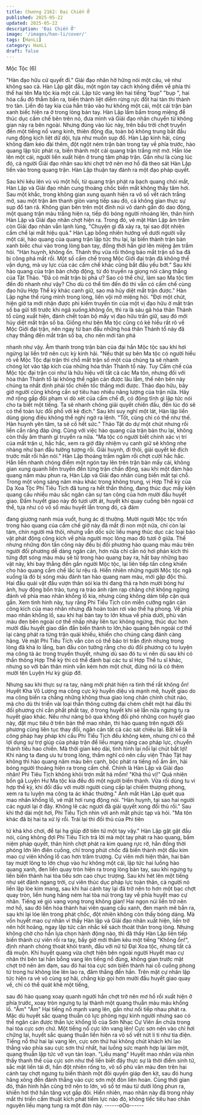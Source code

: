 ```yaml
---
title: Chương 2162: Đại Chiến Ở
published: 2025-05-22
updated: 2025-05-22
description: 'Đại Chiến Ở'
image: '/images/han-li/cover/'
tags: [HanLi]
category: HanLi
draft: false
---
```


Mộc Tộc (6)

"Hàn đạo hữu cứ quyết đi." Giải đạo nhân hờ hững nói một câu,
vẻ như không sao cả.
Hàn Lập gật đầu, một ngón tay cách không điểm về phía thi thể
hai tên Ma tộc kia một cái.
Lập tức vang lên hai tiếng "bụp" "bụp ", hai hỏa cầu đỏ thẫm bắn
ra, biến thành liệt diễm rừng rực đốt hai tàn thi thành tro tàn.
Liền đó tay kia của hắn trảo vào hư không một cái, một cái trận
bàn xanh biếc hiện ra ở trong lòng bàn tay.
Hàn Lập lẩm bẩm trong miệng để thúc dục cấm chế bên trên nó,
đưa mình và Giải đạo nhân chuyển từ không gian này ra bên
ngoài.
Nhưng đúng vào lúc này, trên bầu trời chợt truyền đến một tiếng
nổ vang kinh, thiên động địa, toàn bộ không trung bắt đầu rung
động kịch liệt dữ dội, tựa như muốn sụp đổ.
Hàn Lập kinh hãi, cũng không đám kéo đài thêm, đột ngột ném
trận bàn trong tay về phía trước, hào quang lập tức phát ra, biến
thành một cái quang trận trắng mịt mờ.
Hắn lóe lên một cái, người liền xuất hiện ở trung tâm pháp trận.
Gần như là cùng lúc đó, cả người Giải đạo nhân sau khi chợt trở
nên mơ hồ đã theo sát Hàn Lập tiến vào trong quang trận.
Hàn Lập thuận tay đánh ra một đạo pháp quyết.

Sau khi kêu lên vù vù một hồi, từ quang trận phát ra bạch quang
chói mắt, Hàn Lập và Giải đạo nhân cung thoáng chốc biến mất
không thấy tăm hơi.
Sau một khắc, trong không gian xung quanh hiện ra vô số vết
rách trắng mờ, sau một trận âm thanh giòn vang tiếp sau đó, cả
không gian thực sự sụp đổ tan rã.
Không gian bên trên một đỉnh núi vô danh gần đó dao động, một
quang trận màu trắng hiện ra, tiếp đó bóng người nhoáng lên,
thân hình Hàn Lập và Giải đạo nhân chợt hiện ra.
Trong đó, vẻ mặt Hàn Lập âm trầm còn Giải đạo nhân vẫn lạnh
lùng,
"Chuyện gì đã xảy ra, tại sao đột nhiên cấm chế lại mất hiệu quả."
Hàn Lạp bỗng nhiên hướng về dưới người vẫy một cái, hào
quang của quang trận lập tức thu lại, lại biến thành trận bàn xanh
biếc chui vào trong lòng ban tay, đồng thời hắn giơ lên miệng âm
trầm hỏi.
"Hàn huynh, không ổn. Thánh thụ vừa rồi thông báo mắt trận số
ba đã bị công phá mất rồi. Một số cấm chế trong Mộc Giới đại trận
đã không thể vận dụng, mà uy lực của các cấm chế khác cũng bắt
đầu yếu bớt." Sau khi hào quang của trận bàn chớp động, từ đó
truyền ra giọng nói căng thẳng của Tật Thảo.
"Đã có mắt trận bị phá ư? Sao có thể chứ, làm sao Ma tộc tìm đến
đó nhanh như vậy? Cho dù có thể tìm đến đó thì vẫn có cấm chế
cùng đạo hữu Hợp Thể kỳ khác canh giữ, sao mà hủy diệt mắt
trận được." Hàn Lập nghe thế rùng mình trong lòng, liền vội mở
miệng hỏi.
"Đợi một chút, hiện giờ ta mới nhận được phi kiếm truyền tin của
một vị đạo hữu ở mắt trân số ba gửi tới trước khi ngã
xuống.không ổn, thì ra là sáu gã hóa thân Thánh tổ cũng xuất
hiện, đánh chết toàn bộ mấy vị đạo hữu trấn giữ, sau đó mới hủy
diệt mắt trận số ba. Giống như bên Ma tộc cũng có kẻ hiểu rất rõ
về Mộc Giới đại trận, nên ngay từ ban đầu những hoá thân Thánh
tổ này đã chạy thẳng đến mắt trận số ba, cho nên mới tàn phá

nhanh như vậy. Âm thanh trong trận bàn của đại hắn Mộc tộc sau
khi hơi ngừng lại liền trở nên cực kỳ kinh hãi.
"Nếu thật sự bên Ma tộc có người hiểu rõ về Mộc Tộc đại trận thì
chỗ mắt trận số một của chúng ta sẽ nhanh chóng lọt vào tập kích
của những hóa thân Thánh tổ này. Tuy Cấm chế của Mộc tộc đại
trận coi như là hữu hiệu với tất cả các Ma tôn, nhưng đối với hòa
thân Thánh tổ lại không thể ngăn cản được lâu lắm, thế nên bên
này chúng ta nhất định phải tốc chiến tốc thắng mới được. Thảo
đạo hữu, bây giờ người cũng không cần sợ tiêu hao nhiều năng
lượng của trận nữa. Hãy mở rộng gấp đôi phạm vi dò xét của
cấm chế đi, có động tĩnh gì lập tức nói cho ta biết một tiếng. Ta sẽ
nhanh chóng giải quyết chiến đấu, đến lúc đó sẽ có thể toàn lực
đối phố với kẻ địch." Sau khi suy nghĩ một lát, Hàn lập liền dùng
giọng điệu không thể nghi ngờ ra lệnh.
"Tốt, cũng chỉ có thể như thế. Hàn huynh yên tâm, ta sẽ cố hết
sức." Thảo Tật do dự một chút nhưng rồi liền cắn răng đáp ứng.
Cùng với việc hào quang của trận bàn thu lại, không còn thấy âm
thanh gì truyền ra nữa.
"Ma tộc có người biết chính xác vị trí của mắt trận ư, hắc hắc,
xem ra giờ đây nhiệm vụ canh giữ sẽ không nhẹ nhàng như ban
đầu tưởng tượng rồi. Giải huynh, đi thôi, giải quyết kẻ địch trước
mắt rồi hẳn nói." Hàn Lập thoáng trầm ngâm rồi chợt cười hắc
hắc.
Hắn liền nhanh chóng điểm một ngón tay lên trên trận bàn mấy
cái, không gian xung quanh liền truyền đến từng trận chấn động,
sau khi một đám hào quang năm màu phun ra, Hàn Lập và Giải
đạo nhân cùng biến mất tại chỗ.
Trong một vòng sáng năm màu khác trong không trung, vị Hợp
Thể kỳ của Dạ Xoa Tộc Phi Tiêu Tịch đã tung ra hết thần thông,
đang thúc dục mấy kiện quang cầu nhiều màu sắc ngăn cản sự
tan công của hơn mười đầu huyết giao.
Đấm huyết giao này đỏ tươi ướt át, huyết khí quay cuồng bên
ngoài cơ thể, tựa như có vô số máu huyết lẫn trong đó, cả đám

đang giương nanh múa vuốt, hung ác dị thường.
Mười người Mộc tộc trốn trong hào quang của cấm chế giờ này đã
mất đi non một nửa, chỉ còn lại tám, chín người mà thôi, nhưng
vẫn dốc sức liều mạng thúc dục các loại bảo vật phát động công
kích về phía người mọc lông mao đỏ tươi ở giữa.
Thế nhưng những đòn tấn công này đều bị đối phương hào quang
màu máu trên người đối phương dễ dàng ngăn cản, hơn nữa chỉ
cần nó hơi phản kích thì từng đợt sóng màu máu sẽ từ trong hào
quang bay ra, hất bay những bao vật này, khi bay thẳng đến gần
người Mộc tộc, lại liên tiếp tấn công khiến cho hào quang cấm chế
lắc lư rệu rã.
Hiển nhiên những người Mộc tộc ngã xuống là đó bị sóng máu
đánh tan hào quang nam màu, mới gặp độc thủ.
Hai đầu quái vật đầu vượn thân sói kia thì đang thả ra hơn mười
bóng hư ảnh, huy động bốn trảo, tung ra trảo ảnh rậm rạp chằng
chịt không ngừng đánh về phía mao nhân khổng lồ kia, nhưng
cũng không dám tiếp cận quá gần.
Xem tình hình này, tuy rằng Phi Tiểu Tịch còn miễn cưỡng ngăn
cản công kích của mao nhân nhưng đã hoàn toàn rơi vào thế hạ
phong.
Về phía mao nhân khổng lồ, sau khi hai bàn tay to lớn khua về
phía dưới, phù văn màu đen bên ngoài cơ thể nhấp nháy liên tục
không ngừng, thúc dục hơn mười đầu huyết giao dần đần biến
thành to lớn,hào quang bên ngoài cơ thể lại càng phát ra từng
trận quái khiếu, khiến cho chúng càng đánh càng hăng.
Vẻ mặt Phi Tiêu Tích vẫn còn có thể bảo trì trấn định nhưng trong
lòng đã khá lo lắng, ban đầu còn tưởng rằng cho dù đối phương
có tu luyện ma công tà ác trong truyền thuyết, nhưng dù sao đó tu
vi nên dù sau khi có thần thông Hợp Thể kỳ thì có thể đánh bại
các tu sĩ Hợp Thể tu sĩ khác, nhưng so với bản thân mình vẫn
kém hơn một chút, đừng nói là có thêm mười tên Luyện Hư kỳ
giúp đỡ.

Nhưng sau khi thực sự ra tay, nàng mới phát hiện ra tình thế rất
không ổn!
Huyết Kha Vô Lượng ma công cực kỳ huyền diệu và mạnh mẽ,
huyết giao do ma công biến ra chẳng những không thua giao long
chân chính chút nào, mà cho dù thi triển vài loại thần thông cường
đại chém chết một hai đầu thì đối phương chỉ cần phất phất tay, ở
trong huyết khí sẽ lần nữa ngưng tụ ra huyết giao khác.
Nếu như nàng bỏ qua không đối phó những con huyết giao này,
đặt mục tiêu ở trên bản thể
mao nhân, thì hào quang trên người đối phương cũng liên tục thay
đổi, ngăn cản tất cả các sát chiêu lại.
Bất kể là công pháp hay pháp khí cầu Phi Tiểu Tịch đều không
kém, nhưng chỉ có thể lợi dụng sự trợ giúp của pháp trận để liều
mạng nâng cao pháp lực, chuyển thành tiêu hao chiến.
Mà thời gian kéo dài, tình hình lại nổi lại chút bất lợi!
Khi nàng ta đang ưu tư trong lòng, thầm nghĩ có nên cầu viện
Thảo Tật hay không thì hào quang năm màu bên cạnh, bộc phát
ra tiếng nổ ầm ầm, hài bóng người thoáng hiện ra trong cấm chế.
Chính là Hàn Lập và Giải đạo nhân!
Phi Tiêu Tịch không khỏi trợn mắt há mồm!
"Khá thú vị!" Quả nhiên bốn gã Luyện Hư Ma tộc kia đều đó một
người biến thành. Vừa rồi dùng tu vi hợp thể kỳ, khi đối đầu với
mười người cùng cấp lại chiếm thượng phong, xem ra tu luyện ma
công ta ác khác thường." Ánh mắt Hàn Lập quét qua mao nhân
khổng lồ, vẻ mặt hơi rung động nói.
"Hàn huynh, tại sao hai người các ngươi lại ở đây. Không lẽ các
ngươi đã giải quyết xong đối thủ rồi." Sau khi thở dài một hơi, Phi
Tiêu Tịch nhìn với anh mất phức tạp và hỏi.
"Ma tôn khác đã bị hai ta xử lý rồi. Trái lại thì đối thủ của Phi tiên

tử khá khó chơi, để tại hạ giúp đỡ tiên tử một tay vậy." Hàn Lập
gật gật đầu nói, cũng không đợi Phi Tiêu Tích trả lời mà một tay
phát ra hào quang, bấm niệm pháp quyết, thân hình chợt phát ra
kim quang rực rỡ, hắn đồng thời phóng lớn lên điên cuồng, chỉ
trong phút chốc đã biến thành một đầu kim mao cự viên khổng lồ
cao hơn trăm trượng.
Cự viên mới hiện thân, hai bàn tay mượt lông to lớn chụp vào hư
không một cái, lập tức hai luồng hào quang xanh, đen liền quay
tròn hiện ra trong lòng bàn tay, sau khi ngưng tụ liền biến thành
hai tòa tiểu sơn cao chục trượng.
Sau khi hét lên một tiếng như sét đánh ngang trời, cự viên thúc
dục pháp lực toàn thân, cả người nó liền lập lòe kim mang, sau
khi hai cánh tay lại đã trở nên to hơn một bạc chợt quay tròn, liền
hung hăng ném hai tòa núi trong tay về phía huyết mao cự nhân.
Tiếng xé gió vang vọng trong không gian!
Hai ngọn núi liền trở nên mơ hồ, sau đó liền hóa thành hai viên
quang cầu xanh, đen mạnh mẽ bắn ra, sau khi lại lóe lên trong
phát chốc, đột nhiên không còn thấy bóng dáng.
Mà vốn huyết mao cự nhân vì thấy Hàn lập và Giải đạo nhân xuất
hiện, liền trở nên hốt hoảng, ngay lập tức cân nhắc kế sách thoát
thân trong lòng.
Nhưng không chờ cho hắn lựa chọn hành động nào, thì đã thấy
Hàn Lập liên tiếp biến thành cự viên rồi ra tay, bấy giờ mới thầm
kêu một tiếng "Không ổn!", định nhanh chóng thoát khỏi tranh,
đấu với nữ tử Đại Xoa tộc, nhưng tất cả đã muộn.
Khi huyết quang vừa chợt hiện bên ngoài người Huyết mao cự
nhân thì bên tai hắn bỗng vang lên tiếng nổ đùng, không gian
trước mặt chợt trở nên ảm đạm, sau đó hai tòa cực sơn biến
thành hai cỗ cuồng phong từ trong hư không lóe lên lao ra, đâm
thẳng đến hắn.
Trên mặt cự nhân lập tức hiện ra vẻ vô cùng sợ hãi, chẳng kịp gọi
hơn mười đầu huyết giao quay về, chỉ có thể quát khẽ một tiếng,

sau đó hào quang xoay quanh người hắn chợt trở nên mơ hồ rồi
xuất hiện ở phía trước, xoay tròn ngưng tụ lại thành một quang
thuẫn màu máu khổng lồ.
"Ầm" "Ầm" Hai tiếng nổ mạnh vang lên, gần như nối tiếp nhau
phát ra.
Mặc dù huyết sắc quang thuẫn có lực phòng ngự kinh người
nhưng sao có thể ngăn cản được thần lực khổng lồ của Sơn
Nhạc Cự Viên ẩn chứa trong hai tòa cực sơn chứ.
Một tiếng nổ cực lớn vang lên! Cực sơn nện vào chỉ hơi chững
lại, huyết sắc quang thuẫn liền hiện ra vô số vết nứt li ti như tia
điện.
Tiếng nổ thứ hai lại vang lên, cực sơn thứ hai không chút khách
khí lao thẳng vào phía sau cực sơn thứ nhất, hai luồng sức mạnh
hợp lại làm một, quang thuẫn lập tức vỡ vụn tán loạn.
"Liều mạng"
Huyết mao nhân vừa nhìn thấy thanh thế của cực sơn như thế
liền biết đây thực sự là thời điểm sinh tử, sắc mặt liền tái đi, hắn
đột nhiên rống to, vô số phù văn màu đen trên hai cánh tay chợt
ngưng tụ biến thành một đôi quyền giáp đen kịt, sau đó hung
hăng xông đến đánh thẳng vào cực sơn một đòn liên hoàn.
Cùng thời gian đó, thân hình hắn cũng trở nên to lớn, vô số tơ
máu từ dưới lông phun ra, khiến hơi thở hắn tăng vọt gấp đôi.
Hiển nhiên, mao nhân này đã trong nháy mắt thi triển cấm thuật
kích phát tiếm lực nào đó, không tiếc tiêu hao chân nguyên liều
mạng tung ra một đòn này.
------oOo------
